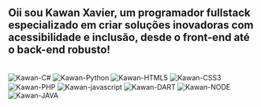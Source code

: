 ## Oii sou Kawan Xavier, um programador fullstack especializado em criar soluções inovadoras com acessibilidade e inclusão, desde o front-end até o back-end robusto!

<div style="display: inline_block"><br>
  <img align="center" alt="Kawan-C#" src="https://img.shields.io/badge/C%23-239120?style=for-the-badge&logo=c-sharp&logoColor=white">
  <img align="center" alt="Kawan-Python" src="https://img.shields.io/badge/Python-3776AB?style=for-the-badge&logo=python&logoColor=white">
  <img align="center" alt="Kawan-HTML5" src="https://img.shields.io/badge/HTML5-E34F26?style=for-the-badge&logo=html5&logoColor=white">
  <img align="center" alt="Kawan-CSS3" src="https://img.shields.io/badge/CSS3-1572B6?style=for-the-badge&logo=css3&logoColor=white">
  <img align="center" alt="Kawan-PHP" src="https://img.shields.io/badge/PHP-777BB4?style=for-the-badge&logo=php&logoColor=white">
  <img align="center" alt="Kawan-javascript" src="https://img.shields.io/badge/JavaScript-323330?style=for-the-badge&logo=javascript&logoColor=F7DF1E">
  <img align="center" alt="Kawan-DART" src="https://img.shields.io/badge/Dart-0175C2?style=for-the-badge&logo=dart&logoColor=white">
  <img align="center" alt="Kawan-NODE" src="https://img.shields.io/badge/Node.js-43853D?style=for-the-badge&logo=node.js&logoColor=white">
  <img align="center" alt="Kawan-JAVA" src="https://img.shields.io/badge/Java-ED8B00?style=for-the-badge&logo=openjdk&logoColor=white">
</div>
  

